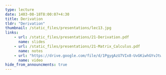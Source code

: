 ```yaml
---
type: lecture
date: 1403-08-18T8:00:07+4:30
title: Derivation
tldr: "Derivation"
thumbnail: /static_files/presentations/lec13.jpg
links: 
    - url: /static_files/presentations/21-Derivation.pdf
      name: slides
    - url: /static_files/presentations/21-Matrix_Calculus.pdf
      name: notes
    - url: "https://drive.google.com/file/d/1PgygAzU7VIx8-UvGKiwhGYvJtw3P0bwB/view?usp=sharing"
      name: video  
hide_from_announcments: true
---
```

